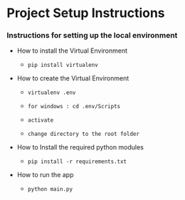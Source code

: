 # Project Setup Instructions
### Instructions for setting up the local environment
* How to install the  Virtual Environment
    
    * ```pip install virtualenv```
* How to create the Virtual Environment
    * ```virtualenv .env```

    * ```for windows : cd .env/Scripts```

    * ```activate```

    * ```change directory to the root folder```
* How to Install the  required python modules

    * ```pip install -r requirements.txt```
* How to run the app

    * ```python main.py```

